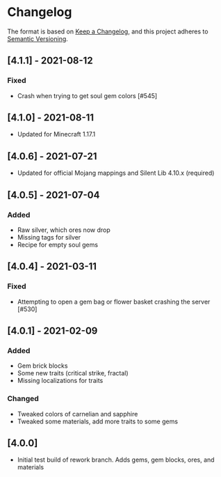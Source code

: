 # Changelog

The format is based on [Keep a Changelog](https://keepachangelog.com/en/1.0.0/),
and this project adheres to [Semantic Versioning](https://semver.org/spec/v2.0.0.html).

## [4.1.1] - 2021-08-12
### Fixed
- Crash when trying to get soul gem colors [#545]

## [4.1.0] - 2021-08-11
- Updated for Minecraft 1.17.1

## [4.0.6] - 2021-07-21
- Updated for official Mojang mappings and Silent Lib 4.10.x (required)

## [4.0.5] - 2021-07-04
### Added
- Raw silver, which ores now drop
- Missing tags for silver
- Recipe for empty soul gems

## [4.0.4] - 2021-03-11
### Fixed
- Attempting to open a gem bag or flower basket crashing the server [#530]

## [4.0.1] - 2021-02-09
### Added
- Gem brick blocks
- Some new traits (critical strike, fractal)
- Missing localizations for traits
### Changed
- Tweaked colors of carnelian and sapphire
- Tweaked some materials, add more traits to some gems

## [4.0.0]
- Initial test build of rework branch. Adds gems, gem blocks, ores, and materials
